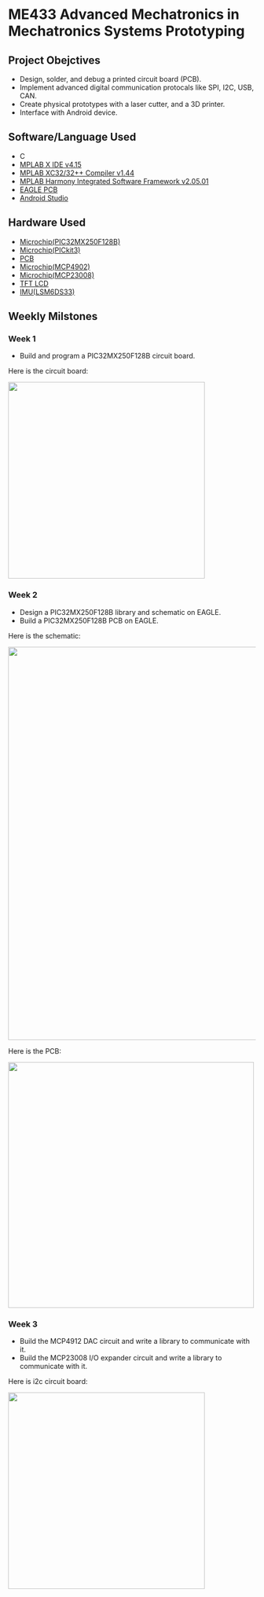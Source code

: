 # ME433 Advanced Mechatronics in Mechatronics Systems Prototyping
## Project Obejctives
* Design, solder, and debug a printed circuit board (PCB).
* Implement advanced digital communication protocals like SPI, I2C, USB, CAN.
* Create physical prototypes with a laser cutter, and a 3D printer.
* Interface with Android device.

## Software/Language Used
* C
* [MPLAB X IDE v4.15](http://www.microchip.com/mplab/mplab-x-ide)
* [MPLAB XC32/32++ Compiler v1.44](http://www.microchip.com/mplab/compilers)
* [MPLAB Harmony Integrated Software Framework v2.05.01](http://www.microchip.com/mplab/mplab-harmony)
* [EAGLE PCB](https://www.autodesk.com/products/eagle/free-download)
* [Android Studio](https://developer.android.com/studio/)

## Hardware Used
* [Microchip(PIC32MX250F128B)](http://www.microchip.com/wwwproducts/en/PIC32MX250F128B)
* [Microchip(PICkit3)](http://www.microchip.com/Developmenttools/ProductDetails.aspx?PartNO=PG164130)
* [PCB](https://github.com/meng1994412/ChenyangMeng_ME433_2018/blob/master/HW3/picture%20of%20board.PNG)
* [Microchip(MCP4902)](https://github.com/meng1994412/ChenyangMeng_ME433_2018/blob/master/HW4/MCP4912DataSheet.pdf)
* [Microchip(MCP23008)](https://github.com/meng1994412/ChenyangMeng_ME433_2018/blob/master/HW5/i2cDataSheet.pdf)
* [TFT LCD](https://www.aliexpress.com/item/Free-Shipping-1-8-inch-TFT-touch-LCD-Module-LCD-Screen-Module-SPI-serial-51-drivers/32263827143.html)
* [IMU(LSM6DS33)](https://github.com/meng1994412/ChenyangMeng_ME433_2018/blob/master/HW7/LSM6DS33DataSheet.pdf)

## Weekly Milstones
### Week 1
* Build and program a PIC32MX250F128B circuit board.

Here is the circuit board:

<img src="https://github.com/meng1994412/ChenyangMeng_ME433_2018/blob/master/HW1/6_Breadboard.JPG" width="400">

### Week 2
* Design a PIC32MX250F128B library and schematic on EAGLE.
* Build a PIC32MX250F128B PCB on EAGLE.

Here is the schematic:

<img src="https://github.com/meng1994412/ChenyangMeng_ME433_2018/blob/master/HW2/picture%20of%20schematic.PNG" width="800">

Here is the PCB:

<img src="https://github.com/meng1994412/ChenyangMeng_ME433_2018/blob/master/HW3/picture%20of%20board.PNG" width="500">

### Week 3
* Build the MCP4912 DAC circuit and write a library to communicate with it. 
* Build the MCP23008 I/O expander circuit and write a library to communicate with it.

Here is i2c circuit board:

<img src="https://github.com/meng1994412/ChenyangMeng_ME433_2018/blob/master/HW5/CircuitDiagram.JPG" width="400">
